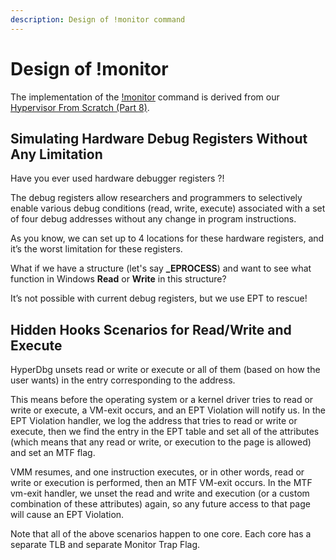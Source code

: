 ```yaml
---
description: Design of !monitor command
---
```


# Design of !monitor

The implementation of the [!monitor](https://docs.hyperdbg.org/commands/extension-commands/monitor) command is derived from our [Hypervisor From Scratch (Part 8)](https://rayanfam.com/topics/hypervisor-from-scratch-part-8/).

## **Simulating Hardware Debug Registers Without Any Limitation**

Have you ever used hardware debugger registers ?!

The debug registers allow researchers and programmers to selectively enable various debug conditions (read, write, execute) associated with a set of four debug addresses without any change in program instructions.

As you know, we can set up to 4 locations for these hardware registers, and it’s the worst limitation for these registers.

What if we have a structure (let's say **\_EPROCESS**) and want to see what function in Windows **Read** or **Write** in this structure?

It’s not possible with current debug registers, but we use EPT to rescue!

## **Hidden Hooks Scenarios for Read/Write and Execute**

HyperDbg unsets read or write or execute or all of them (based on how the user wants) in the entry corresponding to the address.

This means before the operating system or a kernel driver tries to read or write or execute, a VM-exit occurs, and an EPT Violation will notify us. In the EPT Violation handler, we log the address that tries to read or write or execute, then we find the entry in the EPT table and set all of the attributes (which means that any read or write, or execution to the page is allowed) and set an MTF flag.

VMM resumes, and one instruction executes, or in other words, read or write or execution is performed, then an MTF VM-exit occurs. In the MTF vm-exit handler, we unset the read and write and execution (or a custom combination of these attributes) again, so any future access to that page will cause an EPT Violation.

Note that all of the above scenarios happen to one core. Each core has a separate TLB and separate Monitor Trap Flag.
